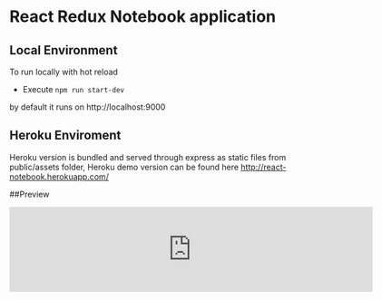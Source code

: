 # React Redux Notebook application


## Local Environment
To run locally with hot reload
  * Execute 
  `npm run start-dev` 
  
  by default it runs on http://localhost:9000
  
 ## Heroku Enviroment 
 Heroku version is bundled and served through express as static files from public/assets folder,
 Heroku demo version can be found here http://react-notebook.herokuapp.com/
 

##Preview


<iframe src='https://gfycat.com/ifr/WillingDefiantBalloonfish' frameborder='0' scrolling='no' width='640' height='' allowfullscreen></iframe>
